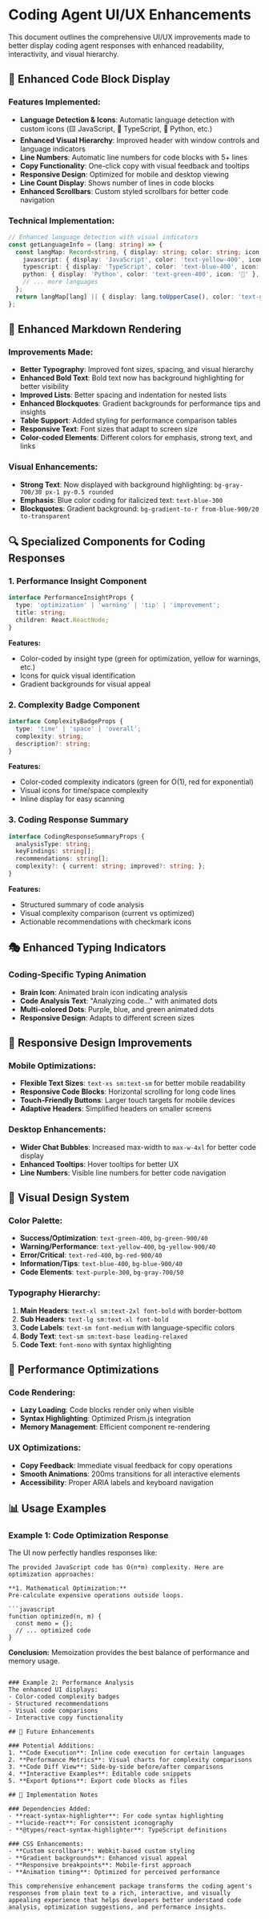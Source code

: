 # Coding Agent UI/UX Enhancements

This document outlines the comprehensive UI/UX improvements made to better display coding agent responses with enhanced readability, interactivity, and visual hierarchy.

## 🎨 Enhanced Code Block Display

### Features Implemented:
- **Language Detection & Icons**: Automatic language detection with custom icons (🟨 JavaScript, 🔷 TypeScript, 🐍 Python, etc.)
- **Enhanced Visual Hierarchy**: Improved header with window controls and language indicators
- **Line Numbers**: Automatic line numbers for code blocks with 5+ lines
- **Copy Functionality**: One-click copy with visual feedback and tooltips
- **Responsive Design**: Optimized for mobile and desktop viewing
- **Line Count Display**: Shows number of lines in code blocks
- **Enhanced Scrollbars**: Custom styled scrollbars for better code navigation

### Technical Implementation:
```typescript
// Enhanced language detection with visual indicators
const getLanguageInfo = (lang: string) => {
  const langMap: Record<string, { display: string; color: string; icon: string }> = {
    javascript: { display: 'JavaScript', color: 'text-yellow-400', icon: '🟨' },
    typescript: { display: 'TypeScript', color: 'text-blue-400', icon: '🔷' },
    python: { display: 'Python', color: 'text-green-400', icon: '🐍' },
    // ... more languages
  };
  return langMap[lang] || { display: lang.toUpperCase(), color: 'text-gray-400', icon: '📝' };
};
```

## 📝 Enhanced Markdown Rendering

### Improvements Made:
- **Better Typography**: Improved font sizes, spacing, and visual hierarchy
- **Enhanced Bold Text**: Bold text now has background highlighting for better visibility
- **Improved Lists**: Better spacing and indentation for nested lists
- **Enhanced Blockquotes**: Gradient backgrounds for performance tips and insights
- **Table Support**: Added styling for performance comparison tables
- **Responsive Text**: Font sizes that adapt to screen size
- **Color-coded Elements**: Different colors for emphasis, strong text, and links

### Visual Enhancements:
- **Strong Text**: Now displayed with background highlighting: `bg-gray-700/30 px-1 py-0.5 rounded`
- **Emphasis**: Blue color coding for italicized text: `text-blue-300`
- **Blockquotes**: Gradient background: `bg-gradient-to-r from-blue-900/20 to-transparent`

## 🔍 Specialized Components for Coding Responses

### 1. Performance Insight Component
```typescript
interface PerformanceInsightProps {
  type: 'optimization' | 'warning' | 'tip' | 'improvement';
  title: string;
  children: React.ReactNode;
}
```

**Features:**
- Color-coded by insight type (green for optimization, yellow for warnings, etc.)
- Icons for quick visual identification
- Gradient backgrounds for visual appeal

### 2. Complexity Badge Component
```typescript
interface ComplexityBadgeProps {
  type: 'time' | 'space' | 'overall';
  complexity: string;
  description?: string;
}
```

**Features:**
- Color-coded complexity indicators (green for O(1), red for exponential)
- Visual icons for time/space complexity
- Inline display for easy scanning

### 3. Coding Response Summary
```typescript
interface CodingResponseSummaryProps {
  analysisType: string;
  keyFindings: string[];
  recommendations: string[];
  complexity?: { current: string; improved?: string; };
}
```

**Features:**
- Structured summary of code analysis
- Visual complexity comparison (current vs optimized)
- Actionable recommendations with checkmark icons

## 🎭 Enhanced Typing Indicators

### Coding-Specific Typing Animation
- **Brain Icon**: Animated brain icon indicating analysis
- **Code Analysis Text**: "Analyzing code..." with animated dots
- **Multi-colored Dots**: Purple, blue, and green animated dots
- **Responsive Design**: Adapts to different screen sizes

## 📱 Responsive Design Improvements

### Mobile Optimizations:
- **Flexible Text Sizes**: `text-xs sm:text-sm` for better mobile readability
- **Responsive Code Blocks**: Horizontal scrolling for long code lines
- **Touch-Friendly Buttons**: Larger touch targets for mobile devices
- **Adaptive Headers**: Simplified headers on smaller screens

### Desktop Enhancements:
- **Wider Chat Bubbles**: Increased max-width to `max-w-4xl` for better code display
- **Enhanced Tooltips**: Hover tooltips for better UX
- **Line Numbers**: Visible line numbers for better code navigation

## 🎨 Visual Design System

### Color Palette:
- **Success/Optimization**: `text-green-400`, `bg-green-900/40`
- **Warning/Performance**: `text-yellow-400`, `bg-yellow-900/40`
- **Error/Critical**: `text-red-400`, `bg-red-900/40`
- **Information/Tips**: `text-blue-400`, `bg-blue-900/40`
- **Code Elements**: `text-purple-300`, `bg-gray-700/50`

### Typography Hierarchy:
1. **Main Headers**: `text-xl sm:text-2xl font-bold` with border-bottom
2. **Sub Headers**: `text-lg sm:text-xl font-bold`
3. **Code Labels**: `text-sm font-medium` with language-specific colors
4. **Body Text**: `text-sm sm:text-base leading-relaxed`
5. **Code Text**: `font-mono` with syntax highlighting

## 🔧 Performance Optimizations

### Code Rendering:
- **Lazy Loading**: Code blocks render only when visible
- **Syntax Highlighting**: Optimized Prism.js integration
- **Memory Management**: Efficient component re-rendering

### UX Optimizations:
- **Copy Feedback**: Immediate visual feedback for copy operations
- **Smooth Animations**: 200ms transitions for all interactive elements
- **Accessibility**: Proper ARIA labels and keyboard navigation

## 📊 Usage Examples

### Example 1: Code Optimization Response
The UI now perfectly handles responses like:
```
The provided JavaScript code has O(n*m) complexity. Here are optimization approaches:

**1. Mathematical Optimization:**
Pre-calculate expensive operations outside loops.

```javascript
function optimized(n, m) {
  const memo = {};
  // ... optimized code
}
```

**Conclusion:**
Memoization provides the best balance of performance and memory usage.
```

### Example 2: Performance Analysis
The enhanced UI displays:
- Color-coded complexity badges
- Structured recommendations
- Visual code comparisons
- Interactive copy functionality

## 🚀 Future Enhancements

### Potential Additions:
1. **Code Execution**: Inline code execution for certain languages
2. **Performance Metrics**: Visual charts for complexity comparisons
3. **Code Diff View**: Side-by-side before/after comparisons
4. **Interactive Examples**: Editable code snippets
5. **Export Options**: Export code blocks as files

## 📝 Implementation Notes

### Dependencies Added:
- **react-syntax-highlighter**: For code syntax highlighting
- **lucide-react**: For consistent iconography
- **@types/react-syntax-highlighter**: TypeScript definitions

### CSS Enhancements:
- **Custom scrollbars**: Webkit-based custom styling
- **Gradient backgrounds**: Enhanced visual appeal
- **Responsive breakpoints**: Mobile-first approach
- **Animation timing**: Optimized for perceived performance

This comprehensive enhancement package transforms the coding agent's responses from plain text to a rich, interactive, and visually appealing experience that helps developers better understand code analysis, optimization suggestions, and performance insights.
